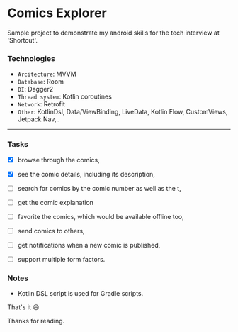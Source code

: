 # Comics Explorer

Sample project to demonstrate my android skills for the tech interview at 'Shortcut'.

### Technologies
* `Arcitecture`: MVVM
* `Database`: Room
* `DI`: Dagger2
* `Thread system`: Kotlin coroutines
* `Network`: Retrofit
* `Other`: KotlinDsl, Data/ViewBinding, LiveData, Kotlin Flow, CustomViews, Jetpack Nav,..

---

### Tasks

- [x] browse through the comics,
- [x] see the comic details, including its description,
- [ ] search for comics by the comic number as well as the t,
- [ ] get the comic explanation
- [ ] favorite the comics, which would be available offline too,
- [ ] send comics to others,
- [ ] get notifications when a new comic is published,
- [ ] support multiple form factors.


### Notes

* Kotlin DSL script is used for Gradle scripts.


 That's it  :smile:

 Thanks for reading.

